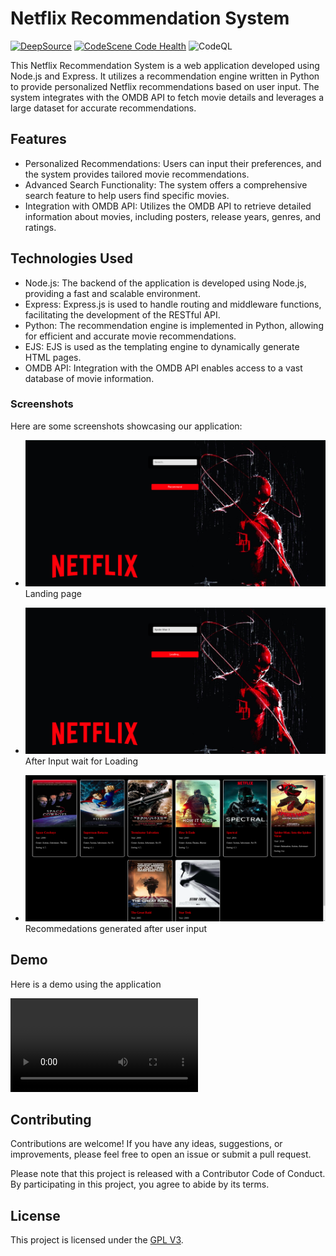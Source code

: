 # Netflix Recommendation System

[![DeepSource](https://app.deepsource.com/gh/IntegerAlex/netflix-recommendation-system.svg/?label=resolved+issues&show_trend=true&token=Wf2-GuVUSjTodDd2sMJ2zYrm)](https://app.deepsource.com/gh/IntegerAlex/netflix-recommendation-system/)
[![CodeScene Code Health](https://codescene.io/projects/51785/status-badges/code-health)](https://codescene.io/projects/51785)
![CodeQL](https://github.com/IntegerAlex/netflix-recommendation-system/workflows/CodeQL/badge.svg)

This Netflix Recommendation System is a web application developed using Node.js and Express. It utilizes a recommendation engine written in Python to provide personalized Netflix recommendations based on user input. The system integrates with the OMDB API to fetch movie details and leverages a large dataset for accurate recommendations.

## Features

- Personalized Recommendations: Users can input their preferences, and the system provides tailored movie recommendations.
- Advanced Search Functionality: The system offers a comprehensive search feature to help users find specific movies.
- Integration with OMDB API: Utilizes the OMDB API to retrieve detailed information about movies, including posters, release years, genres, and ratings.

## Technologies Used

- Node.js: The backend of the application is developed using Node.js, providing a fast and scalable environment.
- Express: Express.js is used to handle routing and middleware functions, facilitating the development of the RESTful API.
- Python: The recommendation engine is implemented in Python, allowing for efficient and accurate movie recommendations.
- EJS: EJS is used as the templating engine to dynamically generate HTML pages.
- OMDB API: Integration with the OMDB API enables access to a vast database of movie information.

### Screenshots

Here are some screenshots showcasing our application:

- ![Home page](/screenshots/index.html.png)
  Landing page

- ![Loading screen](/screenshots/loading.png)
 After Input wait for Loading

- ![Recommendations](/screenshots/recommendations.png)
  Recommedations generated after user input

## Demo

Here is a demo using the application

![DEMO](/screenshots/demo.webm)

## Contributing

Contributions are welcome! If you have any ideas, suggestions, or improvements, please feel free to open an issue or submit a pull request.

Please note that this project is released with a Contributor Code of Conduct. By participating in this project, you agree to abide by its terms.

## License

This project is licensed under the [GPL V3](LICENSE).
